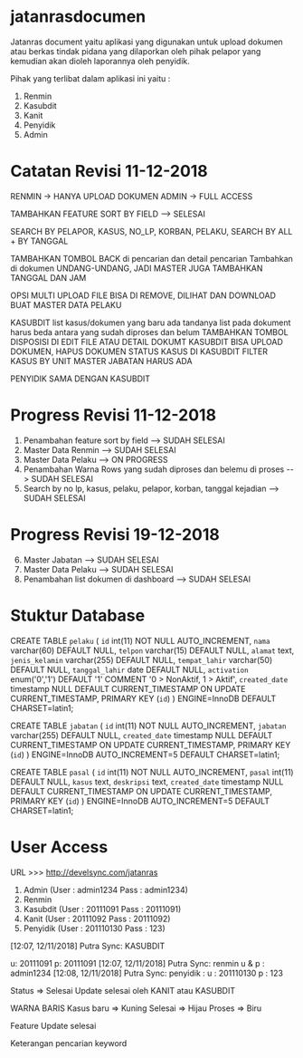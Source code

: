 # jatanrasdocumen
Jatanras document yaitu aplikasi yang digunakan untuk upload dokumen atau berkas tindak pidana yang dilaporkan oleh pihak pelapor yang kemudian akan dioleh laporannya oleh penyidik.

Pihak yang terlibat dalam aplikasi ini yaitu :
1. Renmin
2. Kasubdit
3. Kanit
4. Penyidik
5. Admin


# Catatan Revisi 11-12-2018
RENMIN -> HANYA UPLOAD DOKUMEN
ADMIN -> FULL ACCESS

TAMBAHKAN FEATURE SORT BY FIELD --> SELESAI

SEARCH BY PELAPOR, KASUS, NO_LP, KORBAN, PELAKU, SEARCH BY ALL + BY TANGGAL

TAMBAHKAN TOMBOL BACK di pencarian dan detail pencarian
Tambahkan di dokumen UNDANG-UNDANG, JADI MASTER JUGA
TAMBAHKAN TANGGAL DAN JAM

OPSI MULTI UPLOAD
FILE BISA DI REMOVE, DILIHAT DAN DOWNLOAD
BUAT MASTER DATA PELAKU


KASUBDIT
list kasus/dokumen yang baru ada tandanya
list pada dokument harus beda antara yang sudah diproses dan belum
TAMBAHKAN TOMBOL DISPOSISI DI EDIT FILE ATAU DETAIL DOKUMT
KASUBDIT BISA UPLOAD DOKUMEN, HAPUS DOKUMEN
STATUS KASUS DI KASUBDIT
FILTER KASUS BY UNIT
MASTER JABATAN HARUS ADA

PENYIDIK
SAMA DENGAN KASUBDIT


# Progress Revisi 11-12-2018
1. Penambahan feature sort by field --> SUDAH SELESAI
2. Master Data Renmin --> SUDAH SELESAI
3. Master Data Pelaku --> ON PROGRESS
4. Penambahan Warna Rows yang sudah diproses dan belemu di proses --> SUDAH SELESAI
5. Search by no lp, kasus, pelaku, pelapor, korban, tanggal kejadian --> SUDAH SELESAI

# Progress Revisi 19-12-2018
6. Master Jabatan --> SUDAH SELESAI
7. Master Data Pelaku --> SUDAH SELESAI
8. Penambahan list dokumen di dashboard --> SUDAH SELESAI


# Stuktur Database 

CREATE TABLE `pelaku` (
  `id` int(11) NOT NULL AUTO_INCREMENT,
  `nama` varchar(60) DEFAULT NULL,
  `telpon` varchar(15) DEFAULT NULL,
  `alamat` text,
  `jenis_kelamin` varchar(255) DEFAULT NULL,
  `tempat_lahir` varchar(50) DEFAULT NULL,
  `tanggal_lahir` date DEFAULT NULL,
  `activation` enum('0','1') DEFAULT '1' COMMENT '0 > NonAktif, 1 > Aktif',
  `created_date` timestamp NULL DEFAULT CURRENT_TIMESTAMP ON UPDATE CURRENT_TIMESTAMP,
  PRIMARY KEY (`id`)
) ENGINE=InnoDB DEFAULT CHARSET=latin1;

CREATE TABLE `jabatan` (
  `id` int(11) NOT NULL AUTO_INCREMENT,
  `jabatan` varchar(255) DEFAULT NULL,
  `created_date` timestamp NULL DEFAULT CURRENT_TIMESTAMP ON UPDATE CURRENT_TIMESTAMP,
  PRIMARY KEY (`id`)
) ENGINE=InnoDB AUTO_INCREMENT=5 DEFAULT CHARSET=latin1;

CREATE TABLE `pasal` (
  `id` int(11) NOT NULL AUTO_INCREMENT,
  `pasal` int(11) DEFAULT NULL,
  `kasus` text,
  `deskripsi` text,
  `created_date` timestamp NULL DEFAULT CURRENT_TIMESTAMP ON UPDATE CURRENT_TIMESTAMP,
  PRIMARY KEY (`id`)
) ENGINE=InnoDB AUTO_INCREMENT=5 DEFAULT CHARSET=latin1;



# User Access
URL >>> http://develsync.com/jatanras
1. Admin (User : admin1234 Pass : admin1234)
2. Renmin
3. Kasubdit (User : 20111091 Pass : 20111091)
4. Kanit (User : 20111092 Pass : 20111092)
5. Penyidik (User : 201110130 Pass : 123)


[12:07, 12/11/2018] Putra Sync: KASUBDIT

u: 20111091
p: 20111091
[12:07, 12/11/2018] Putra Sync: renmin
u & p : admin1234
[12:08, 12/11/2018] Putra Sync: penyidik :
u : 201110130
p : 123

Status => Selesai
Update selesai oleh KANIT atau KASUBDIT

WARNA BARIS
Kasus baru => Kuning
Selesai => Hijau
Proses => Biru


Feature Update selesai

Keterangan pencarian keyword
